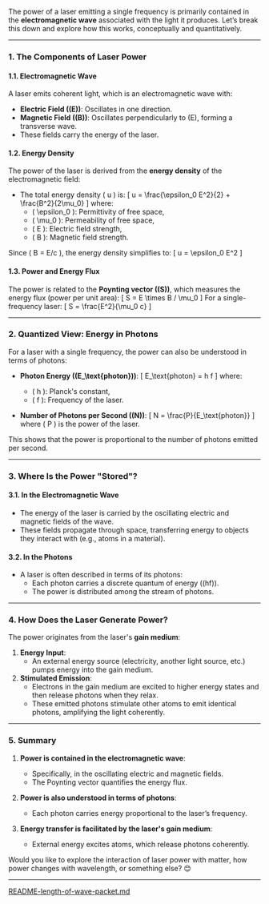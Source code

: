 The power of a laser emitting a single frequency is primarily contained in the **electromagnetic wave** associated with the light it produces. Let’s break this down and explore how this works, conceptually and quantitatively.

---

### **1. The Components of Laser Power**

#### **1.1. Electromagnetic Wave**
A laser emits coherent light, which is an electromagnetic wave with:
- **Electric Field (\(E\))**: Oscillates in one direction.
- **Magnetic Field (\(B\))**: Oscillates perpendicularly to \(E\), forming a transverse wave.
- These fields carry the energy of the laser.

#### **1.2. Energy Density**
The power of the laser is derived from the **energy density** of the electromagnetic field:
- The total energy density \( u \) is:
  \[
  u = \frac{\epsilon_0 E^2}{2} + \frac{B^2}{2\mu_0}
  \]
  where:
  - \( \epsilon_0 \): Permittivity of free space,
  - \( \mu_0 \): Permeability of free space,
  - \( E \): Electric field strength,
  - \( B \): Magnetic field strength.

Since \( B = E/c \), the energy density simplifies to:
\[
u = \epsilon_0 E^2
\]

#### **1.3. Power and Energy Flux**
The power is related to the **Poynting vector (\(S\))**, which measures the energy flux (power per unit area):
\[
S = E \times B / \mu_0
\]
For a single-frequency laser:
\[
S = \frac{E^2}{\mu_0 c}
\]

---

### **2. Quantized View: Energy in Photons**
For a laser with a single frequency, the power can also be understood in terms of photons:
- **Photon Energy (\(E_\text{photon}\))**:
  \[
  E_\text{photon} = h f
  \]
  where:
  - \( h \): Planck's constant,
  - \( f \): Frequency of the laser.

- **Number of Photons per Second (\(N\))**:
  \[
  N = \frac{P}{E_\text{photon}}
  \]
  where \( P \) is the power of the laser.

This shows that the power is proportional to the number of photons emitted per second.

---

### **3. Where Is the Power "Stored"?**
#### **3.1. In the Electromagnetic Wave**
- The energy of the laser is carried by the oscillating electric and magnetic fields of the wave.
- These fields propagate through space, transferring energy to objects they interact with (e.g., atoms in a material).

#### **3.2. In the Photons**
- A laser is often described in terms of its photons:
  - Each photon carries a discrete quantum of energy (\(hf\)).
  - The power is distributed among the stream of photons.

---

### **4. How Does the Laser Generate Power?**
The power originates from the laser's **gain medium**:
1. **Energy Input**:
   - An external energy source (electricity, another light source, etc.) pumps energy into the gain medium.
2. **Stimulated Emission**:
   - Electrons in the gain medium are excited to higher energy states and then release photons when they relax.
   - These emitted photons stimulate other atoms to emit identical photons, amplifying the light coherently.

---

### **5. Summary**
1. **Power is contained in the electromagnetic wave**:
   - Specifically, in the oscillating electric and magnetic fields.
   - The Poynting vector quantifies the energy flux.

2. **Power is also understood in terms of photons**:
   - Each photon carries energy proportional to the laser’s frequency.

3. **Energy transfer is facilitated by the laser's gain medium**:
   - External energy excites atoms, which release photons coherently.

Would you like to explore the interaction of laser power with matter, how power changes with wavelength, or something else? 😊


---

[README-length-of-wave-packet.md](https://t2m.io/rZWNUru)
